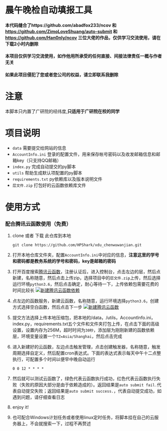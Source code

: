 # 晨午晚检自动填报工具

#### 本代码缝合了https://github.com/abadfox233/ncov 和 https://github.com/ZimoLoveShuang/auto-submit 和 https://github.com/Han0nly/ncov 三位大佬的作品，仅供学习交流使用，请在下载2小时内删除

#### 本项目仅供学习交流使用，如作他用所承受的任何直接、间接法律责任一概与作者无关

#### 如果此项目侵犯了您或者您公司的权益，请立即联系我删除



# 注意

本脚本只内置了广研院的经纬度,**只适用于广研院在校的同学**



# 项目说明

- `data` 需要提交给网站的信息
- `AccountInfo.ini` 登录的配置文件，用来保存帐号密码以及收发邮箱信息和邮箱key（只支持QQ邮箱）
- `index.py` 完成自动提交的py脚本
- `utils` 帮助生成默认项配置的py脚本
- `requirements.txt` py依赖库以及版本说明文件
- `层文件.zip` 打包好的云函数依赖库文件



# 使用方式

### 配合腾讯云函数使用（免费）

1. clone 或者 下载 此仓库到本地

   ```
   git clone https://github.com/HPShark/xdu_chenwuwanjian.git
   ```

2. 打开本地仓库文件夹，配置`AccountInfo.ini`中对应的信息，**注意这里的学号和密码都是教务系统的学号和密码，key是邮箱的密码**

3. 打开百度搜索[腾讯云函数](https://console.cloud.tencent.com/scf/index?rid=1)，注册认证后，进入控制台，点击左边的层，然后点新建，名称随意，然后点击上传zip，选择项目中的`层文件.zip`上传，然后选择运行环境`python3.6`，然后点击确定，耐心等待一下，上传依赖包需要花费的时间比较长 [![新建腾讯云函数依赖](https://github.com/ZimoLoveShuang/auto-submit/raw/master/screenshots/ed6044e6.png)](https://github.com/ZimoLoveShuang/auto-submit/blob/master/screenshots/ed6044e6.png)

4. 点左边的函数服务，新建云函数，名称随意，运行环境选择`python3.6`，创建方式选择空白函数，然后点击下一步 [![新建腾讯云函数](https://github.com/ZimoLoveShuang/auto-submit/raw/master/screenshots/a971478e.png)](https://github.com/ZimoLoveShuang/auto-submit/blob/master/screenshots/a971478e.png)

5. 提交方法选择上传本地压缩包，把本地的/data，/utils，AccountInfo.ini，index.py，requirements.txt五个文件和文件夹打包上传，在点击下面的高级设置，设置内存为256M，超时时间为`30秒`，添加层为刚刚新建的函数依赖层，环境变量设置一个`TZ=Asia/Shanghai`，然后点击完成

6. 进入新建好的云函数，左边点击触发管理，点击创建触发器，名称随意，触发周期选择自定义，然后配置cron表达式。下面的表达式表示每天中午十二点整执行，可配置多个时间以便早中晚自动运行

   ```
   0 0 12 * * * *
   ```

7. 然后就可以测试云函数了，绿色代表云函数执行成功，红色代表云函数执行失败（失败的原因大部分是由于依赖造成的）。返回结果是`auto submit fail.`代表自动提交失败；返回结果是`auto submit success.`，代表自动提交成功，如遇到问题，请仔细查看日志

8. enjoy it!

9. 也可配合Windows计划任务或者使用linux定时任务，将脚本挂在自己的云服务器上，不会就搜索一下，过程不再赘述

#### 

